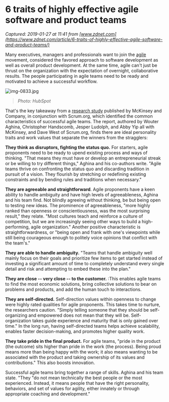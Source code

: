 # 6 traits of highly effective agile software and product teams

_Captured: 2019-01-27 at 11:41 from [www.zdnet.com](https://www.zdnet.com/article/6-traits-of-highly-effective-agile-software-and-product-teams/)_

Many executives, managers and professionals want to join the [agile](https://agilemanifesto.org/) movement, considered the favored approach to software development as well as overall product development. At the same time, agile can't just be thrust on the organization with the expectation of overnight, collaborative results. The people participating in agile teams need to be ready and motivated to achieve a successful workflow.

![img-0833.jpg](https://zdnet2.cbsistatic.com/hub/i/r/2019/01/26/a4963a5a-3c42-418c-ae94-d2201c3a1a75/resize/470xauto/4009405ee5f46accf418fbc0f4b2885c/img-0833.jpg)

> _Photo: HubSpot_

That's the key takeaway from a [research study](https://www.scrum.org/resources/how-select-and-develop-individuals-successful-agile-teams-practical-guide) published by McKinsey and Company, in conjunction with Scrum.org, which identified the common characteristics of successful agile teams. The report, authored by Wouter Aghina, Christopher Handscomb, Jesper Ludolph, and Abby Yip all with McKinsey, and Dave West of Scrum.org, finds there are ideal personality traits and work values that separate the winners from the stragglers:

**They think as disruptors, fighting the status quo.** For starters, agile proponents need to be ready to upend existing process and ways of thinking. "That means they must have or develop an entrepreneurial streak or be willing to try different things," Aghina and his co-authors write. "Agile teams thrive on confronting the status quo and discarding tradition in pursuit of a vision. They flourish by stretching or redefining existing constraints and by bending rules and traditions when necessary."

**They are agreeable and straightforward**. Agile proponents have a keen ability to handle ambiguity and have high levels of agreeableness, Aghina and his team find. Not blindly agreeing without thinking, be but being open to testing new ideas. The prominence of agreeableness, "more highly ranked than openness or conscientiousness, was the most surprising result," they relate. "Most cultures teach and reinforce a culture of competition, but we are increasingly seeing other ways to build a high-performing, agile organization." Another positive characteristic is straightforwardness, or "being open and frank with one's viewpoints while still being courageous enough to politely voice opinions that conflict with the team's."

**They are able to handle ambiguity.** "Teams that handle ambiguity well mainly focus on their goals and prioritize few items to get started instead of investing a significant amount of time to completely understand every single detail and risk and attempting to embed these into the plan."

**They are close -- very close -- to the customer.** :This enables agile teams to find the most economic solutions, bring collective solutions to bear on problems and products, and add the human touch to interactions.

**They are self-directed.** Self-direction values within openness to change were highly rated qualities for agile proponents. This takes time to nurture, the researchers caution. "Simply telling someone that they should be self-organizing and empowered does not mean that they will be. Self-organization takes guide experience and maturity that is only gained over time." In the long run, having self-directed teams helps achieve scalability, enables faster decision-making, and promotes higher quality work.

**They take pride in the final product.** For agile teams, "pride in the product (the outcome) sits higher than pride in the work (the process). Being proud means more than being happy with the work; it also means wanting to be associated with the product and taking ownership of its values and contributions." This also boosts innovation.

Successful agile teams bring together a range of skills. Aghina and his team state. "They "do not mean technically the best people or the most experienced. Instead, it means people that have the right personality, behaviors, and set of values for agility, either innately or through appropriate coaching and development."
